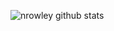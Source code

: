 ![nrowley github stats](https://github-readme-stats.vercel.app/api?username=nrowley&show_icons=true) <br>
